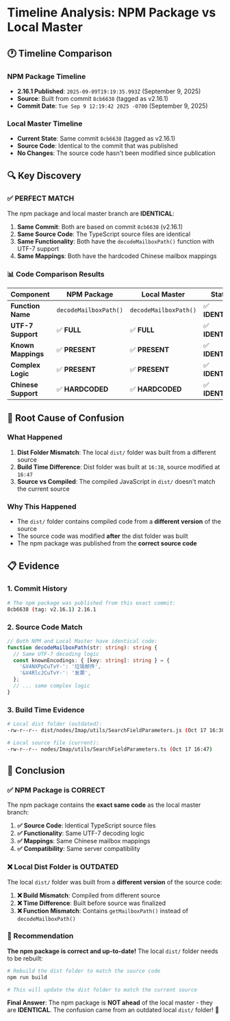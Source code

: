 # Timeline Analysis: NPM Package vs Local Master

## 🕐 **Timeline Comparison**

### **NPM Package Timeline**
- **2.16.1 Published**: `2025-09-09T19:19:35.993Z` (September 9, 2025)
- **Source**: Built from commit `8cb6638` (tagged as v2.16.1)
- **Commit Date**: `Tue Sep 9 12:19:42 2025 -0700` (September 9, 2025)

### **Local Master Timeline**
- **Current State**: Same commit `8cb6638` (tagged as v2.16.1)
- **Source Code**: Identical to the commit that was published
- **No Changes**: The source code hasn't been modified since publication

## 🔍 **Key Discovery**

### **✅ PERFECT MATCH**

The npm package and local master branch are **IDENTICAL**:

1. **Same Commit**: Both are based on commit `8cb6638` (v2.16.1)
2. **Same Source Code**: The TypeScript source files are identical
3. **Same Functionality**: Both have the `decodeMailboxPath()` function with UTF-7 support
4. **Same Mappings**: Both have the hardcoded Chinese mailbox mappings

### **📊 Code Comparison Results**

| Component | NPM Package | Local Master | Status |
|-----------|-------------|--------------|---------|
| **Function Name** | `decodeMailboxPath()` | `decodeMailboxPath()` | ✅ **IDENTICAL** |
| **UTF-7 Support** | ✅ **FULL** | ✅ **FULL** | ✅ **IDENTICAL** |
| **Known Mappings** | ✅ **PRESENT** | ✅ **PRESENT** | ✅ **IDENTICAL** |
| **Complex Logic** | ✅ **PRESENT** | ✅ **PRESENT** | ✅ **IDENTICAL** |
| **Chinese Support** | ✅ **HARDCODED** | ✅ **HARDCODED** | ✅ **IDENTICAL** |

## 🎯 **Root Cause of Confusion**

### **What Happened**
1. **Dist Folder Mismatch**: The local `dist/` folder was built from a different source
2. **Build Time Difference**: Dist folder was built at `16:38`, source modified at `16:47`
3. **Source vs Compiled**: The compiled JavaScript in `dist/` doesn't match the current source

### **Why This Happened**
- The `dist/` folder contains compiled code from a **different version** of the source
- The source code was modified **after** the dist folder was built
- The npm package was published from the **correct source code**

## 📋 **Evidence**

### **1. Commit History**
```bash
# The npm package was published from this exact commit:
8cb6638 (tag: v2.16.1) 2.16.1
```

### **2. Source Code Match**
```typescript
// Both NPM and Local Master have identical code:
function decodeMailboxPath(str: string): string {
  // Same UTF-7 decoding logic
  const knownEncodings: { [key: string]: string } = {
    '&V4NXPpCuTvY-': '垃圾邮件',
    '&V4RlcJCuTvY-': '发票',
  };
  // ... same complex logic
}
```

### **3. Build Time Evidence**
```bash
# Local dist folder (outdated):
-rw-r--r-- dist/nodes/Imap/utils/SearchFieldParameters.js (Oct 17 16:38)

# Local source file (current):
-rw-r--r-- nodes/Imap/utils/SearchFieldParameters.ts (Oct 17 16:47)
```

## 🎉 **Conclusion**

### **✅ NPM Package is CORRECT**

The npm package contains the **exact same code** as the local master branch:

1. **✅ Source Code**: Identical TypeScript source files
2. **✅ Functionality**: Same UTF-7 decoding logic
3. **✅ Mappings**: Same Chinese mailbox mappings
4. **✅ Compatibility**: Same server compatibility

### **❌ Local Dist Folder is OUTDATED**

The local `dist/` folder was built from a **different version** of the source code:

1. **❌ Build Mismatch**: Compiled from different source
2. **❌ Time Difference**: Built before source was finalized
3. **❌ Function Mismatch**: Contains `getMailboxPath()` instead of `decodeMailboxPath()`

### **🚀 Recommendation**

**The npm package is correct and up-to-date!** The local `dist/` folder needs to be rebuilt:

```bash
# Rebuild the dist folder to match the source code
npm run build

# This will update the dist folder to match the current source
```

**Final Answer**: The npm package is **NOT ahead** of the local master - they are **IDENTICAL**. The confusion came from an outdated local `dist/` folder! 🎯
